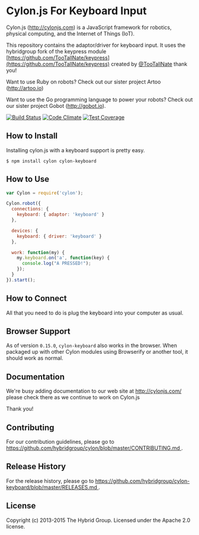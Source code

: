 # Cylon.js For Keyboard Input

Cylon.js (http://cylonjs.com) is a JavaScript framework for robotics, physical computing, and the Internet of Things (IoT).

This repository contains the adaptor/driver for keyboard input. It uses the hybridgroup fork of the keypress module [https://github.com/TooTallNate/keypress](https://github.com/TooTallNate/keypress) created by [@TooTallNate](https://github.com/TooTallNate) thank you!

Want to use Ruby on robots? Check out our sister project Artoo (http://artoo.io)

Want to use the Go programming language to power your robots? Check out our
sister project Gobot (http://gobot.io).

[![Build Status](https://secure.travis-ci.org/hybridgroup/cylon-keyboard.png?branch=master)](http://travis-ci.org/hybridgroup/cylon-keyboard) [![Code Climate](https://codeclimate.com/github/hybridgroup/cylon-keyboard/badges/gpa.svg)](https://codeclimate.com/github/hybridgroup/cylon-keyboard) [![Test Coverage](https://codeclimate.com/github/hybridgroup/cylon-keyboard/badges/coverage.svg)](https://codeclimate.com/github/hybridgroup/cylon-keyboard)

## How to Install

Installing cylon.js with a keyboard support is pretty easy.

    $ npm install cylon cylon-keyboard

## How to Use

```javascript
var Cylon = require('cylon');

Cylon.robot({
  connections: {
    keyboard: { adaptor: 'keyboard' }
  },

  devices: {
    keyboard: { driver: 'keyboard' }
  },

  work: function(my) {
    my.keyboard.on('a', function(key) {
      console.log("A PRESSED!");
    });
  }
}).start();
```

## How to Connect

All that you need to do is plug the keyboard into your computer as usual.

## Browser Support

As of version `0.15.0`, `cylon-keyboard` also works in the browser.
When packaged up with other Cylon modules using Browserify or another tool, it should work as normal.

## Documentation

We're busy adding documentation to our web site at http://cylonjs.com/ please
check there as we continue to work on Cylon.js

Thank you!

## Contributing

For our contribution guidelines, please go to [https://github.com/hybridgroup/cylon/blob/master/CONTRIBUTING.md
](https://github.com/hybridgroup/cylon/blob/master/CONTRIBUTING.md
).

## Release History

For the release history, please go to [https://github.com/hybridgroup/cylon-keyboard/blob/master/RELEASES.md
](https://github.com/hybridgroup/cylon-keyboard/blob/master/RELEASES.md
).

## License

Copyright (c) 2013-2015 The Hybrid Group. Licensed under the Apache 2.0 license.
